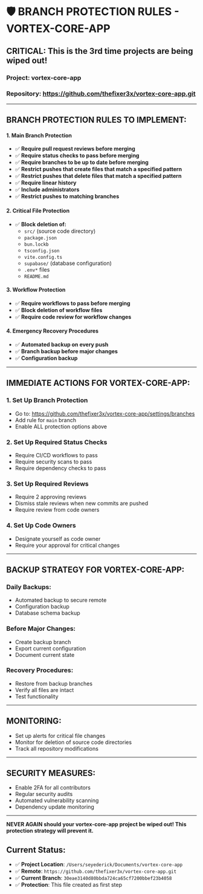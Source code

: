 # 🛡️ BRANCH PROTECTION RULES - VORTEX-CORE-APP

## **CRITICAL: This is the 3rd time projects are being wiped out!**

### **Project: vortex-core-app**
### **Repository: https://github.com/thefixer3x/vortex-core-app.git**

---

## **BRANCH PROTECTION RULES TO IMPLEMENT:**

#### **1. Main Branch Protection**
- ✅ **Require pull request reviews before merging**
- ✅ **Require status checks to pass before merging**
- ✅ **Require branches to be up to date before merging**
- ✅ **Restrict pushes that create files that match a specified pattern**
- ✅ **Restrict pushes that delete files that match a specified pattern**
- ✅ **Require linear history**
- ✅ **Include administrators**
- ✅ **Restrict pushes to matching branches**

#### **2. Critical File Protection**
- ✅ **Block deletion of:**
  - `src/` (source code directory)
  - `package.json`
  - `bun.lockb`
  - `tsconfig.json`
  - `vite.config.ts`
  - `supabase/` (database configuration)
  - `.env*` files
  - `README.md`

#### **3. Workflow Protection**
- ✅ **Require workflows to pass before merging**
- ✅ **Block deletion of workflow files**
- ✅ **Require code review for workflow changes**

#### **4. Emergency Recovery Procedures**
- ✅ **Automated backup on every push**
- ✅ **Branch backup before major changes**
- ✅ **Configuration backup**

---

## **IMMEDIATE ACTIONS FOR VORTEX-CORE-APP:**

### **1. Set Up Branch Protection**
- Go to: https://github.com/thefixer3x/vortex-core-app/settings/branches
- Add rule for `main` branch
- Enable ALL protection options above

### **2. Set Up Required Status Checks**
- Require CI/CD workflows to pass
- Require security scans to pass
- Require dependency checks to pass

### **3. Set Up Required Reviews**
- Require 2 approving reviews
- Dismiss stale reviews when new commits are pushed
- Require review from code owners

### **4. Set Up Code Owners**
- Designate yourself as code owner
- Require your approval for critical changes

---

## **BACKUP STRATEGY FOR VORTEX-CORE-APP:**

### **Daily Backups:**
- Automated backup to secure remote
- Configuration backup
- Database schema backup

### **Before Major Changes:**
- Create backup branch
- Export current configuration
- Document current state

### **Recovery Procedures:**
- Restore from backup branches
- Verify all files are intact
- Test functionality

---

## **MONITORING:**
- Set up alerts for critical file changes
- Monitor for deletion of source code directories
- Track all repository modifications

---

## **SECURITY MEASURES:**
- Enable 2FA for all contributors
- Regular security audits
- Automated vulnerability scanning
- Dependency update monitoring

---

**NEVER AGAIN should your vortex-core-app project be wiped out! This protection strategy will prevent it.**

## **Current Status:**
- ✅ **Project Location**: `/Users/seyederick/Documents/vortex-core-app`
- ✅ **Remote**: `https://github.com/thefixer3x/vortex-core-app.git`
- ✅ **Current Branch**: `30eae3140d80bbda724ca65cf7200bbef23b4058`
- ✅ **Protection**: This file created as first step
